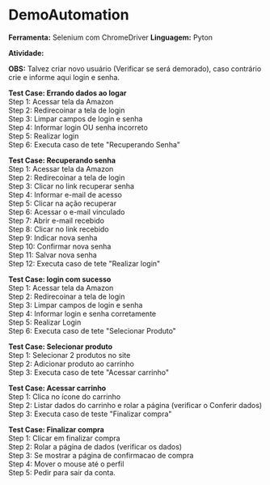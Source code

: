 # DemoAutomation
 **Ferramenta:** Selenium com ChromeDriver
 **Linguagem:** Pyton
 
 **Atividade:** 
 
 **OBS:** Talvez criar novo usuário (Verificar se será demorado), caso contrário crie e informe aqui login e senha.
 
 **Test Case: Errando dados ao logar** <br />
 Step 1: Acessar tela da Amazon <br />
 Step 2: Redirecoinar a tela de login <br />
 Step 3: Limpar campos de login e senha <br />
 Step 4: Informar login OU senha incorreto <br />
 Step 5: Realizar login <br />
 Step 6: Executa caso de tete "Recuperando Senha" <br />

 **Test Case: Recuperando senha** <br />
 Step 1: Acessar tela da Amazon <br />
 Step 2: Redirecoinar a tela de login <br />
 Step 3: Clicar no link recuperar senha <br />
 Step 4: Informar e-mail de acesso <br />
 Step 5: Clicar na ação recuperar <br />
 Step 6: Acessar o e-mail vinculado <br />
 Step 7: Abrir e-mail recebido <br />
 Step 8: Clicar no link recebido <br />
 Step 9: Indicar nova senha <br />
 Step 10: Confirmar nova senha <br />
 Step 11: Salvar nova senha <br />
 Step 12: Executa caso de tete "Realizar login" <br />
 
  **Test Case: login com sucesso** <br />
 Step 1: Acessar tela da Amazon <br />
 Step 2: Redirecoinar a tela de login <br />
 Step 3: Limpar campos de login e senha <br />
 Step 4: Informar login e senha corretamente <br />
 Step 5: Realizar Login <br />
 Step 6: Executa caso de tete "Selecionar Produto" <br />
 
 **Test Case: Selecionar produto** <br/>
 Step 1: Selecionar 2 produtos no site <br/>
 Step 2: Adicionar produto ao carrinho <br/>
 Step 3: Executa caso de tete "Acessar carrinho" <br/>
 
 **Test Case: Acessar carrinho** <br/>
 Step 1: Clica no ícone do carrinho <br/>
 Step 2: Listar dados do carrinho e rolar a página (verificar o Conferir dados) <br/>
 Step 3: Executa caso de teste "Finalizar compra" <br/>
 
 **Test Case: Finalizar compra** <br/>
 Step 1: Clicar em finalizar compra <br/>
 Step 2: Rolar a página de dados (verificar os dados) <br/>
 Step 3: Se mostrar a página de confirmacao de compra <br/>
 Step 4: Mover o mouse até o perfil <br/>
 Step 5: Pedir para sair da conta. <br/>
 
 
 
